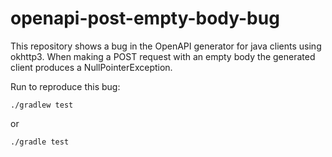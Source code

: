 # openapi-post-empty-body-bug

This repository shows a bug in the OpenAPI generator for java clients using okhttp3.
When making a POST request with an empty body the generated client produces a NullPointerException.

Run to reproduce this bug:
```
./gradlew test
```
or
```
./gradle test
```
